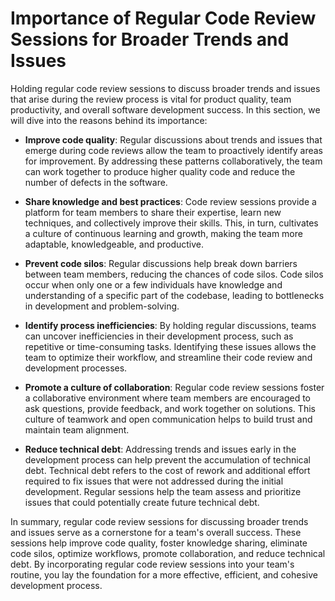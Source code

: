 # Importance of Regular Code Review Sessions for Broader Trends and Issues

Holding regular code review sessions to discuss broader trends and issues that arise during the review process is vital for product quality, team productivity, and overall software development success. In this section, we will dive into the reasons behind its importance:

- **Improve code quality**: Regular discussions about trends and issues that emerge during code reviews allow the team to proactively identify areas for improvement. By addressing these patterns collaboratively, the team can work together to produce higher quality code and reduce the number of defects in the software.

- **Share knowledge and best practices**: Code review sessions provide a platform for team members to share their expertise, learn new techniques, and collectively improve their skills. This, in turn, cultivates a culture of continuous learning and growth, making the team more adaptable, knowledgeable, and productive.

- **Prevent code silos**: Regular discussions help break down barriers between team members, reducing the chances of code silos. Code silos occur when only one or a few individuals have knowledge and understanding of a specific part of the codebase, leading to bottlenecks in development and problem-solving.

- **Identify process inefficiencies**: By holding regular discussions, teams can uncover inefficiencies in their development process, such as repetitive or time-consuming tasks. Identifying these issues allows the team to optimize their workflow, and streamline their code review and development processes.

- **Promote a culture of collaboration**: Regular code review sessions foster a collaborative environment where team members are encouraged to ask questions, provide feedback, and work together on solutions. This culture of teamwork and open communication helps to build trust and maintain team alignment.

- **Reduce technical debt**: Addressing trends and issues early in the development process can help prevent the accumulation of technical debt. Technical debt refers to the cost of rework and additional effort required to fix issues that were not addressed during the initial development. Regular sessions help the team assess and prioritize issues that could potentially create future technical debt.

In summary, regular code review sessions for discussing broader trends and issues serve as a cornerstone for a team's overall success. These sessions help improve code quality, foster knowledge sharing, eliminate code silos, optimize workflows, promote collaboration, and reduce technical debt. By incorporating regular code review sessions into your team's routine, you lay the foundation for a more effective, efficient, and cohesive development process.
